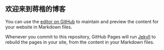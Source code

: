 
##  欢迎来到蒋楷的博客

You can use the [editor on GitHub](https://github.com/jiangkai-blog/github.io/edit/main/README.md) to maintain and preview the content for your website in Markdown files.

Whenever you commit to this repository, GitHub Pages will run [Jekyll](https://jekyllrb.com/) to rebuild the pages in your site, from the content in your Markdown files.

